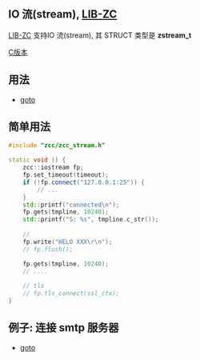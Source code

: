 
## IO 流(stream), [LIB-ZC](./README.md)

[LIB-ZC](./README.md) 支持IO 流(stream), 其 STRUCT 类型是 **zstream_t**

[C版本](./stream.md)

## 用法

* [goto](../blob/master/include/zcc/zcc_stream.h)

## 简单用法

```c++
#include "zcc/zcc_stream.h"

static void () {
    zcc::iostream fp;
    fp.set_timeout(timeout);
    if (!fp.connect("127.0.0.1:25")) {
        // ...
    }
    std::printf("connected\n");
    fp.gets(tmpline, 10240);
    std::printf("S: %s", tmpline.c_str());
    
    //
    fp.write("HELO XXX\r\n");
    // fp.flush();

    fp.gets(tmpline, 10240);
    // ....
    
    // tls
    // fp.tls_connect(ssl_ctx);
}
```

## 例子: 连接 smtp 服务器

* [goto](../blob/master/cpp_sample/stream/)
